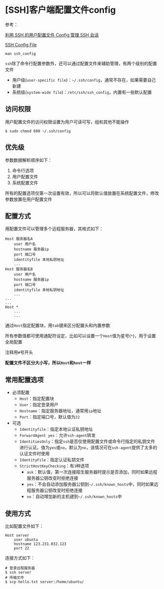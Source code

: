 
# [SSH]客户端配置文件config

参考：

[利用 SSH 的用户配置文件 Config 管理 SSH 会话](https://www.hi-linux.com/posts/14346.html)

[SSH Config File](https://www.ssh.com/ssh/config/)

`man ssh_config`

`ssh`除了命令行配置参数外，还可以通过配置文件来辅助管理，有两个级别的配置文件

* 用户级(`user-specific file`)：`~/.ssh/config`，通常不存在，如果需要自己新建
* 系统级(`system-wide file`)：`/etc/ssh/ssh_config`，内置有一些默认配置

## 访问权限

用户配置文件的访问权限设置为用户可读可写，组和其他不能操作

    $ sudo chmod 600 ~/.ssh/config

## 优先级

参数数据解析顺序如下：

1. 命令行选项
2. 用户配置文件
3. 系统配置文件

所有的配置选项仅第一次设置有效，所以可以将默认值放置在系统配置文件，修改参数放置在用户配置文件

## 配置方式

用配置文件可以管理多个远程服务器，其格式如下：

    Host 服务器名A
        user 用户名
        hostname 服务器ip
        port 端口号
        identityfile 本地私钥地址
        ...
    Host 服务器名B
        user 用户名
        hostname 服务器ip
        port 端口号
        identityfile 本地私钥地址
        ...
    ...
    ...
    Host *
        ...
        ...

通过`Host`指定配置块，用`tab`键来区分配置头和内置参数

所有参数值都可使用通配符设定，比如可以设置一个`Host`值为星号(`*`)，用于设置全局配置

注释用`#`号开头

**配置文件不区分大小写，所以`Host`和`host`一样**

## 常用配置选项

* 必须配置
    * `Host`：指定配置块
    * `User`：指定登录用户
    * `Hostname`：指定服务器地址，通常用`ip`地址
    * `Port`：指定端口号，默认值为`22`
* 可选
    * `Identityfile`：指定本地认证私钥地址
    * `ForwardAgent yes`：允许`ssh-agent`转发
    * `IdentitiesOnly`：指定`ssh`是否仅使用配置文件或命令行指定的私钥文件进行认证。值为`yes`或`no`，默认为`no`，该情况可在`ssh-agent`提供了太多的认证文件时使用
    * `IdentityFile`：指定认证私钥文件
    * `StrictHostKeyChecking`：有`3`种选项
        * `ask`：默认值，第一次连接陌生服务器时提示是否添加，同时如果远程服务器公钥改变时拒绝连接
        * `yes`：不会自动添加服务器公钥到`~/.ssh/known_hosts`中，同时如果远程服务器公钥改变时拒绝连接
        * `no`：自动增加新的主机键到`~/.ssh/known_hosts`中

## 使用方式

比如配置文件如下：

    Host server
        user ubuntu
        hostname 123.231.032.123
        port 22

连接方式如下：

    # 登录远程服务器
    $ ssh server
    # 传输文件
    $ scp hello.txt server:/home/ubuntu/